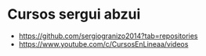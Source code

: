 # Cursos sergui abzui
- https://github.com/sergiogranizo2014?tab=repositories
- https://www.youtube.com/c/CursosEnLineaa/videos